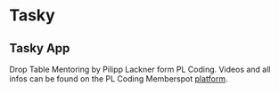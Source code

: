 # Tasky
## Tasky App

Drop Table Mentoring by Pilipp Lackner form PL Coding. Videos and all infos can be found on the PL Coding Memberspot [platform](https://pl-coding.mymemberspot.de/library/tTq0xvOnQ6d7DgrGSKWM).
